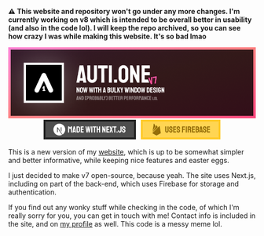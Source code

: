 **⚠ This website and repository won't go under any more changes. I'm currently working on v8 which is intended to be overall better in usability (and also in the code lol). I will keep the repo archived, so you can see how crazy I was while making this website. It's so bad lmao**

<p align="center">
<img src=".READMEassets/banner.png" alt="AutiOne Website" />
<img src=".READMEassets/tags.png" alt="Made with Next.js • Uses Firebase" />
</p>

This is a new version of my [website](https://auti.one), which is up to be somewhat simpler and better informative, while keeping nice features and easter eggs.

I just decided to make v7 open-source, because yeah. The site uses Next.js, including on part of the back-end, which uses Firebase for storage and authentication.

If you find out any wonky stuff while checking in the code, of which I'm really sorry for you, you can get in touch with me! Contact info is included in the site, and on [my profile](https://github.com/autione) as well. This code is a messy meme lol.
